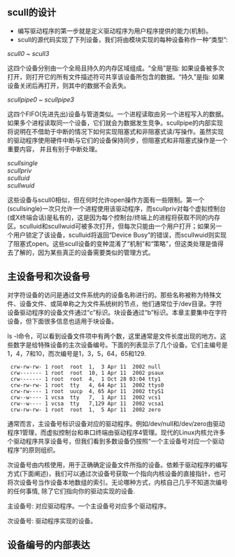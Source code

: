 ## scull的设计

- 编写驱动程序的第一步就是定义驱动程序为用户程序提供的能力(机制)。
- scull的源代码实现了下列设备，我们将由模块实现的每种设备称作一种“类型”: 

*scull0 ~ scull3*

这四个设备分别由一个全局且持久的内存区域组成。“全局”是指: 如果设备被多次打开，则打开它的所有文件描述符可共享该设备所包含的数据。“持久”是指: 如果设备关闭后再打开，则其中的数据不会丢失。

*scullpipe0 ~ scullpipe3*

这四个FIFO(先进先出)设备与管道类似。一个进程读取由另一个进程写入的数据。如果多个进程读取同一个设备，它们就会为数据发生竞争。scullpipe的内部实现将说明在不借助于中断的情况下如何实现阻塞式和非阻塞式读/写操作。虽然实现的驱动程序使用硬件中断与它们的设备保持同步，但阻塞式和非阻塞式操作是一个重要内容，  并且有别于中断处理。

*scullsingle*  
*scullpriv*  
*sculluid*  
*scullwuid*  

这些设备与scull0相似，但在何时允许open操作方面有一些限制。第一个(scullsingle)一次只允许一个进程使用该驱动程序，而scullpriv对每个虚拟控制台(或X终端会话)是私有的，这是因为每个控制台/终端上的进程将获取不同的内存区。sculluid和scullwuid可被多次打开，但每次只能由一个用户打开；如果另一个用户锁定了该设备，sculluid将返回“Device Busy”的错误，而scullwuid则实现了阻塞式open。这些scull设备的变种混淆了“机制”和“策略”，但这类处理是值得去了解的，因为某些真正的设备需要类似的管理方式。

## 主设备号和次设备号

对字符设备的访问是通过文件系统内的设备名称进行的。那些名称被称为特殊文件、设备文件、或简单称之为文件系统树的节点，他们通常位于/dev目录。字符设备驱动程序的设备文件通过“c”标识。块设备通过“b”标识。本章主要集中在字符设备，但下面很多信息也适用于块设备。

ls -l命令，可以看到设备文件项中有两个数，这里通常是文件长度出现的地方。这些数字是给特殊设备的主次设备编号。下面的列表显示了几个设备。它们主编号是1，4，7和10，而次编号是1，3，5，64，65和129.


```
 crw-rw-rw- 1 root  root  1,  3 Apr 11  2002 null 
 crw------- 1 root  root  10, 1 Apr 11  2002 psaux 
 crw------- 1 root  root  4,  1 Oct 28 03:04 tty1 
 crw-rw-rw- 1 root  tty   4, 64 Apr 11  2002 ttys0 
 crw-rw---- 1 root  uucp  4, 65 Apr 11  2002 ttyS1 
 crw--w---- 1 vcsa  tty   7,  1 Apr 11  2002 vcs1 
 crw--w---- 1 vcsa  tty   7,129 Apr 11  2002 vcsa1 
 crw-rw-rw- 1 root  root  1,  5 Apr 11  2002 zero 
```

通常而言，主设备号标识设备对应的驱动程序。例如/dev/null和/dev/zero由驱动程序1管理，而虚拟控制台和串口终端由驱动程序4管理。现代的Linux内核允许多个驱动程序共享设备号，但我们看到多数设备仍按照“一个主设备号对应一个驱动程序”的原则组织。

次设备号由内核使用，用于正确确定设备文件所指的设备。依赖于驱动程序的编写方式(下面阐述)，我们可以通过次设备号获取一个指向内核设备的直接指针，也可将次设备号当作设备本地数组的索引。无论哪种方式，内核自己几乎不知道次编号的任何事情, 除了它们指向你的驱动实现的设备.

主设备号: 对应驱动程序。一个主设备号对应多个驱动程序。

次设备号: 驱动程序实现的设备。

## 设备编号的内部表达


